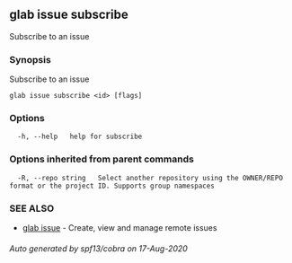 ## glab issue subscribe

Subscribe to an issue

### Synopsis

Subscribe to an issue

```
glab issue subscribe <id> [flags]
```

### Options

```
  -h, --help   help for subscribe
```

### Options inherited from parent commands

```
  -R, --repo string   Select another repository using the OWNER/REPO format or the project ID. Supports group namespaces
```

### SEE ALSO

* [glab issue](glab_issue.md)	 - Create, view and manage remote issues

###### Auto generated by spf13/cobra on 17-Aug-2020
